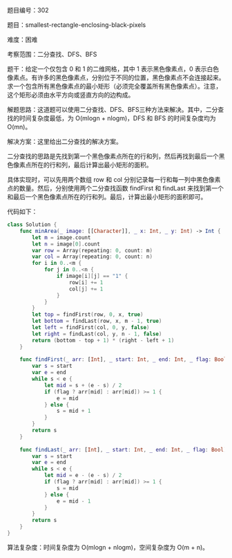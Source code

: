 题目编号：302

题目：smallest-rectangle-enclosing-black-pixels

难度：困难

考察范围：二分查找、DFS、BFS

题干：给定一个仅包含 0 和 1 的二维网格，其中 1 表示黑色像素点，0 表示白色像素点。有许多的黑色像素点，分别位于不同的位置，黑色像素点不会连接起来。求一个包含所有黑色像素点的最小矩形（必须完全覆盖所有黑色像素点）。注意，这个矩形必须由水平方向或竖直方向的边构成。

解题思路：这道题可以使用二分查找、DFS、BFS三种方法来解决。其中，二分查找的时间复杂度最低，为 O(mlogn + nlogm)，DFS 和 BFS 的时间复杂度均为 O(mn)。

解决方案：这里给出二分查找的解决方案。

二分查找的思路是先找到第一个黑色像素点所在的行和列，然后再找到最后一个黑色像素点所在的行和列，最后计算出最小矩形的面积。

具体实现时，可以先用两个数组 row 和 col 分别记录每一行和每一列中黑色像素点的数量。然后，分别使用两个二分查找函数 findFirst 和 findLast 来找到第一个和最后一个黑色像素点所在的行和列。最后，计算出最小矩形的面积即可。

代码如下：

```swift
class Solution {
    func minArea(_ image: [[Character]], _ x: Int, _ y: Int) -> Int {
        let m = image.count
        let n = image[0].count
        var row = Array(repeating: 0, count: m)
        var col = Array(repeating: 0, count: n)
        for i in 0..<m {
            for j in 0..<n {
                if image[i][j] == "1" {
                    row[i] += 1
                    col[j] += 1
                }
            }
        }
        let top = findFirst(row, 0, x, true)
        let bottom = findLast(row, x, m - 1, true)
        let left = findFirst(col, 0, y, false)
        let right = findLast(col, y, n - 1, false)
        return (bottom - top + 1) * (right - left + 1)
    }
    
    func findFirst(_ arr: [Int], _ start: Int, _ end: Int, _ flag: Bool) -> Int {
        var s = start
        var e = end
        while s < e {
            let mid = s + (e - s) / 2
            if (flag ? arr[mid] : arr[mid]) >= 1 {
                e = mid
            } else {
                s = mid + 1
            }
        }
        return s
    }
    
    func findLast(_ arr: [Int], _ start: Int, _ end: Int, _ flag: Bool) -> Int {
        var s = start
        var e = end
        while s < e {
            let mid = e - (e - s) / 2
            if (flag ? arr[mid] : arr[mid]) >= 1 {
                s = mid
            } else {
                e = mid - 1
            }
        }
        return s
    }
}
```

算法复杂度：时间复杂度为 O(mlogn + nlogm)，空间复杂度为 O(m + n)。